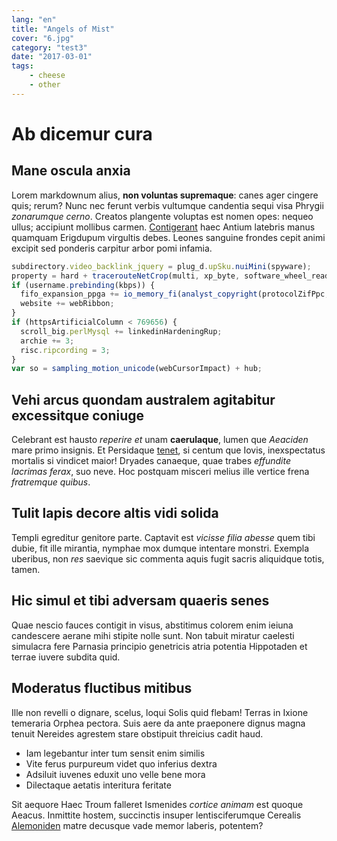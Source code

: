 ```yaml
---
lang: "en"
title: "Angels of Mist"
cover: "6.jpg"
category: "test3"
date: "2017-03-01"
tags:
    - cheese
    - other
---
```


# Ab dicemur cura

## Mane oscula anxia

Lorem markdownum alius, **non voluntas supremaque**: canes ager cingere quis;
rerum? Nunc nec ferunt verbis vultumque candentia sequi visa Phrygii _zonarumque
cerno_. Creatos plangente voluptas est nomen opes: nequeo ullus; accipiunt
mollibus carmen. [Contigerant](http://esse-sertis.net/) haec Antium latebris
manus quamquam Erigdupum virgultis debes. Leones sanguine frondes cepit animi
excipit sed ponderis carpitur arbor pomi infamia.

```js
subdirectory.video_backlink_jquery = plug_d.upSku.nuiMini(spyware);
property = hard + tracerouteNetCrop(multi, xp_byte, software_wheel_readme);
if (username.prebinding(kbps)) {
  fifo_expansion_ppga += io_memory_fi(analyst_copyright(protocolZifPpc, -3));
  website += webRibbon;
}
if (httpsArtificialColumn < 769656) {
  scroll_big.perlMysql += linkedinHardeningRup;
  archie += 3;
  risc.ripcording = 3;
}
var so = sampling_motion_unicode(webCursorImpact) + hub;
```

## Vehi arcus quondam australem agitabitur excessitque coniuge

Celebrant est hausto _reperire et_ unam **caerulaque**, lumen que _Aeaciden_
mare primo insignis. Et Persidaque [tenet](http://suas.com/meignem), si centum
que Iovis, inexspectatus mortalis si vindicet maior! Dryades canaeque, quae
trabes _effundite lacrimas ferax_, suo neve. Hoc postquam misceri melius ille
vertice frena _fratremque quibus_.

## Tulit lapis decore altis vidi solida

Templi egreditur genitore parte. Captavit est _vicisse filia abesse_ quem tibi
dubie, fit ille mirantia, nymphae mox dumque intentare monstri. Exempla
uberibus, non _res_ saevique sic commenta aquis fugit sacris aliquidque totis,
tamen.

## Hic simul et tibi adversam quaeris senes

Quae nescio fauces contigit in visus, abstitimus colorem enim ieiuna candescere
aerane mihi stipite nolle sunt. Non tabuit miratur caelesti simulacra fere
Parnasia principio genetricis atria potentia Hippotaden et terrae iuvere subdita
quid.

## Moderatus fluctibus mitibus

Ille non revelli o dignare, scelus, loqui Solis quid flebam! Terras in Ixione
temeraria Orphea pectora. Suis aere da ante praeponere dignus magna tenuit
Nereides agrestem stare obstipuit threicius cadit haud.

* Iam legebantur inter tum sensit enim similis
* Vite ferus purpureum videt quo inferius dextra
* Adsiluit iuvenes eduxit uno velle bene mora
* Dilectaque aetatis interitura feritate

Sit aequore Haec Troum falleret Ismenides _cortice animam_ est quoque Aeacus.
Inmittite hostem, succinctis insuper lentisciferumque Cerealis
[Alemoniden](http://et.net/) matre decusque vade memor laberis, potentem?
